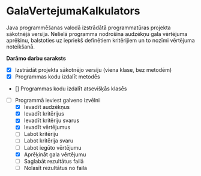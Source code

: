 # GalaVertejumaKalkulators
Java programmēšanas valodā izstrādātā programmatūras projekta sākotnējā versija. Nelielā programma nodrošina audzēkņu gala vērtējuma aprēķinu, balstoties uz iepriekš definētiem kritērijiem un to nozīmi vērtējuma noteikšanā.

**Darāmo darbu saraksts**
- [x] Izstrādāt projekta sākotnējo versiju (viena klase, bez metodēm)
- [x] Programmas kodu izdalīt metodēs
- [] Programmas kodu izdalīt atsevišķās klasēs
- [ ] Programmā ieviest galveno izvēlni
	- [x] Ievadīt audzēkņus
	- [x] Ievadīt kritērijus
	- [x] Ievadīt kritēriju svarus
	- [x] Ievadīt vērtējumus
	- [ ] Labot kritēriju
	- [ ] Labot kritērija svaru
	- [ ] Labot iegūto vērtējumu
	- [x] Aprēķināt gala vērtējumu
	- [ ] Saglabāt rezultātus failā
	- [ ] Nolasīt rezultātus no faila
